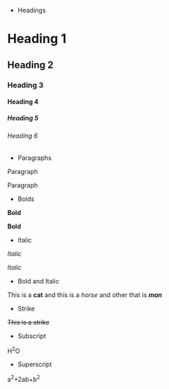 - Headings
# Heading 1
## Heading 2
### Heading 3
#### Heading 4
##### Heading 5
###### Heading 6

- Paragraphs

<p>Paragraph</p>
Paragraph

- Bolds

<b>Bold</b>

**Bold**

- Italic

_Italic_

<i>Italic</i>

- Bold and Italic

This is a **cat** and this is a _horse_ and other that is **_man_**

- Strike

~~This is a strike~~

- Subscript

H<sup>2</sup>O

- Superscript

a<sup>2</sup>+2ab+b<sup>2</sup>
